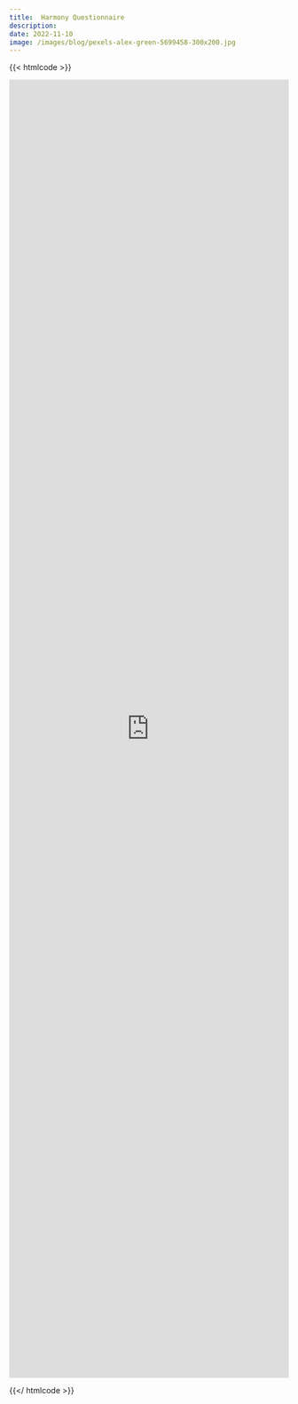 ```yaml
---
title:  Harmony Questionnaire
description: 
date: 2022-11-10
image: /images/blog/pexels-alex-green-5699458-300x200.jpg
---
```


{{< htmlcode >}}

<iframe loading="lazy" src="https://docs.google.com/forms/d/e/1FAIpQLScrT2_Ii_Dw1s02g_tgjR-8xp86r2ysJCBe1xSMAGvMnrSiAg/viewform?embedded=true" width="640" height="2342" frameborder="0" marginheight="0" marginwidth="0" style="box-sizing: inherit; border: 0px; font-size: 17px; font-style: normal; font-weight: 300; margin: 0px; outline: 0px; padding: 0px; vertical-align: baseline; max-width: 100%; color: rgb(58, 58, 58); font-family: Roboto, sans-serif; font-variant-ligatures: normal; font-variant-caps: normal; letter-spacing: normal; orphans: 2; text-align: start; text-indent: 0px; text-transform: none; widows: 2; word-spacing: 0px; -webkit-text-stroke-width: 0px; white-space: normal; background-color: rgb(255, 255, 255); text-decoration-thickness: initial; text-decoration-style: initial; text-decoration-color: initial;"></iframe>

{{</ htmlcode >}}
